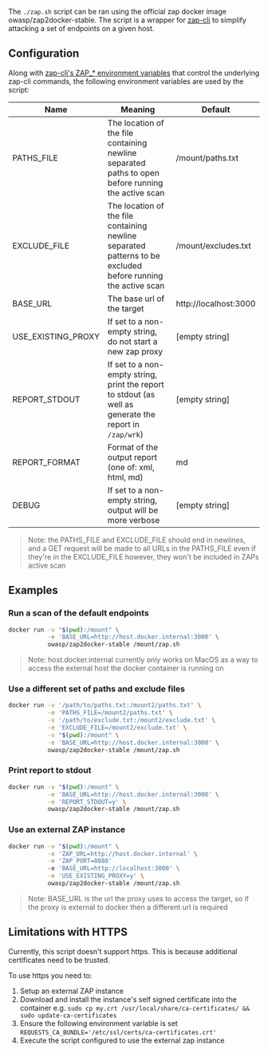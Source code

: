 The `./zap.sh` script can be ran using the official zap docker image owasp/zap2docker-stable.
The script is a wrapper for [zap-cli](https://github.com/Grunny/zap-cli) to simplify attacking a set of endpoints on a given host.

## Configuration

Along with [zap-cli's ZAP_* environment variables](https://github.com/Grunny/zap-cli#usage) that control the underlying zap-cli commands,
the following environment variables are used by the script:

| Name | Meaning | Default |
|---|---|---|
| PATHS_FILE | The location of the file containing newline separated paths to open before running the active scan | /mount/paths.txt |
| EXCLUDE_FILE | The location of the file containing newline separated patterns to be excluded before running the active scan | /mount/excludes.txt |
| BASE_URL | The base url of the target | http://localhost:3000 |
| USE_EXISTING_PROXY | If set to a non-empty string, do not start a new zap proxy | \[empty string\] | 
| REPORT_STDOUT | If set to a non-empty string, print the report to stdout (as well as generate the report in `/zap/wrk`) | \[empty string\] |
| REPORT_FORMAT | Format of the output report (one of: xml, html, md) | md |
| DEBUG | If set to a non-empty string, output will be more verbose | \[empty string\] |

> Note: the PATHS_FILE and EXCLUDE_FILE should end in newlines,
> and a GET request will be made to all URLs in the PATHS_FILE even if they're in the EXCLUDE_FILE
> however, they won't be included in ZAPs active scan

## Examples

### Run a scan of the default endpoints

```bash
docker run -v "$(pwd):/mount" \
           -e 'BASE_URL=http://host.docker.internal:3000' \
           owasp/zap2docker-stable /mount/zap.sh
```

> Note: host.docker.internal currently only works on MacOS as a way to access the external host the docker container is running on

### Use a different set of paths and exclude files

```bash
docker run -v '/path/to/paths.txt:/mount2/paths.txt' \
           -e 'PATHS_FILE=/mount2/paths.txt' \
           -v '/path/to/exclude.txt:/mount2/exclude.txt' \
           -e 'EXCLUDE_FILE=/mount2/exclude.txt' \
           -v "$(pwd):/mount" \
           -e 'BASE_URL=http://host.docker.internal:3000' \
           owasp/zap2docker-stable /mount/zap.sh
```

### Print report to stdout

```bash
docker run -v "$(pwd):/mount" \
           -e 'BASE_URL=http://host.docker.internal:3000' \
           -e 'REPORT_STDOUT=y' \
           owasp/zap2docker-stable /mount/zap.sh
```

### Use an external ZAP instance

```bash
docker run -v "$(pwd):/mount" \
           -e 'ZAP_URL=http://host.docker.internal' \
           -e 'ZAP_PORT=8080'
           -e 'BASE_URL=http://localhost:3000' \
           -e 'USE_EXISTING_PROXY=y' \
           owasp/zap2docker-stable /mount/zap.sh
```

> Note: BASE_URL is the url the proxy uses to access the target,
> so if the proxy is external to docker then a different url is required

## Limitations with HTTPS

Currently, this script doesn't support https.
This is because additional certificates need to be trusted.

To use https you need to:
1. Setup an external ZAP instance
2. Download and install the instance's self signed certificate into the container
  e.g. `sudo cp my.crt /usr/local/share/ca-certificates/ && sudo update-ca-certificates`
3. Ensure the following environment variable is set `REQUESTS_CA_BUNDLE='/etc/ssl/certs/ca-certificates.crt'`
4. Execute the script configured to use the external zap instance

